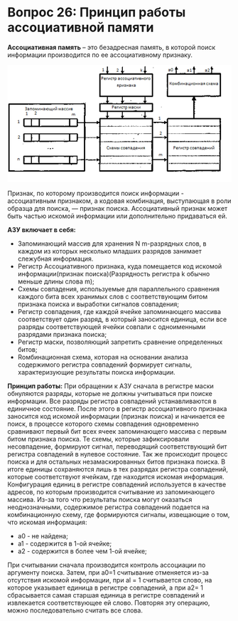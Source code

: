 ﻿# Вопрос 26: Принцип работы ассоциативной памяти

**Ассоциативная память** – это безадресная память, в которой поиск информации производится по ее ассоциативному признаку.

![АЗУ](/resources/imgs/t26_1.png)

Признак, по которому производится поиск информации - ассоциативным признаком, а кодовая комбинация, выступающая в роли образца для поиска, — признак поиска. Ассоциативный признак может быть частью искомой информации или дополнительно придаваться ей.

**АЗУ включает в себя:**
* Запоминающий массив для хранения N m-разрядных слов, в каждом из которых несколько младших разрядов занимает слежубная информация.
* Регистр Ассоциативного признака, куда помещается код искомой информации(признак поиска)(Разрядность регистра k обычно меньше длины слова m);
* Схемы совпадения, используемые для параллельного сравнения каждого бита всех хранимых слов с соответствующим битом признака поиска и выработки сигналов совпадения;
* Регистр совпадения, где каждой ячейке запоминающего массива соответствует один разряд, в который заносится единица, если все разряды соответствующей ячейки совпали с одноименными разрядами признака поиска;
* Регистр маски, позволяющий запретить сравнение определенных битов;
* Rомбинационная схема, которая на основании анализа содержимого регистра совпадений формирует сигналы, характеризующие результаты поиска информации.

**Принцип работы:**
При обращении к АЗУ сначала в регистре маски обнуляются разряды, которые не должны учитываться при поиске информации. Все разряды регистра совпадений устанавливаются в единичное состояние. После этого в регистр ассоциативного признака заносится код искомой информации (признак поиска) и начинается ее поиск, в процессе которого схемы совпадения одновременно сравнивают первый бит всех ячеек запоминающего массива с первым битом признака поиска. Те схемы, которые зафиксировали несовпадение, формируют сигнал, переводящий соответствующий бит регистра совпадений в нулевое состояние. Так же происходит процесс поиска и для остальных незамаскированных битов признака поиска. В итоге единицы сохраняются лишь в тех разрядах регистра совпадений, которые соответствуют ячейкам, где находится искомая информация. Конфигурация единиц в регистре совпадений используется в качестве адресов, по которым производится считывание из запоминающего массива.
Из-за того что результаты поиска могут оказаться неоднозначными, содержимое регистра совпадений подается на комбинационную схему, где формируются сигналы, извещающие о том, что искомая информация:
* а0 - не найдена;
* а1 - содержится в 1-ой ячейке;
* a2 - содержится в более чем 1-ой ячейке;

При считывании сначала производится контроль ассоциации по аргументу поиска. Затем, при а0=1 считывание отменяется из-за отсутствия искомой информации, при al = 1 считывается слово, на которое указывает единица в регистре совпадений, а при а2= 1 сбрасывается самая старшая единица в регистре совпадений и извлекается соответствующее ей слово. Повторяя эту операцию, можно последовательно считать все слова.